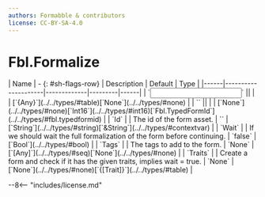 ```yaml
---
authors: Formabble & contributors
license: CC-BY-SA-4.0
---
```



# Fbl.Formalize

<div class="sh-parameters" markdown="1">
| Name | - {: #sh-flags-row} | Description | Default | Type |
|------|---------------------|-------------|---------|------|
| `<input>` || | | [`{Any}`](../../types/#table)[`None`](../../types/#none) |
| `<output>` || | | [`None`](../../types/#none)[`Int16`](../../types/#int16)[`Fbl.TypedFormId`](../../types/#fbl.typedformid) |
| `Id` |  | The id of the form asset. | `` | [`String`](../../types/#string)[`&String`](../../types/#contextvar) |
| `Wait` |  | If we should wait the full formalization of the form before continuing. | `false` | [`Bool`](../../types/#bool) |
| `Tags` |  | The tags to add to the form. | `None` | [`[Any]`](../../types/#seq)[`None`](../../types/#none) |
| `Traits` |  | Create a form and check if it has the given traits, implies wait = true. | `None` | [`None`](../../types/#none)[`{[Trait]}`](../../types/#table) |

</div>



--8<-- "includes/license.md"

